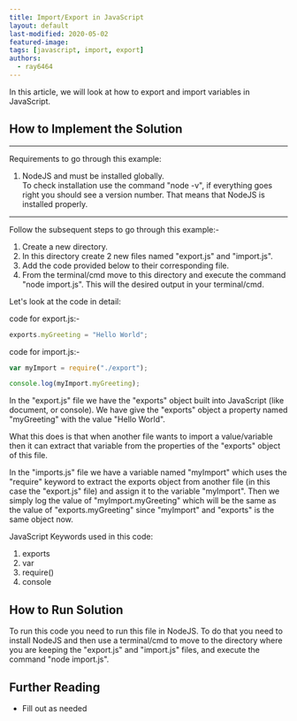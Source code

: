 ```yaml
---
title: Import/Export in JavaScript  
layout: default  
last-modified: 2020-05-02
featured-image:  
tags: [javascript, import, export]  
authors:  
  - ray6464
---
```


In this article, we will look at how to export and import variables in JavaScript.

## How to Implement the Solution
___
Requirements to go through this example:  
1. NodeJS and must be installed globally.  
To check installation use the command "node -v", if everything goes right you should see a version number. That means that NodeJS is installed properly.  
___
Follow the subsequent steps to go through this example:-  
1. Create a new directory.  
2. In this directory create 2 new files named "export.js" and "import.js".  
3. Add the code provided below to their corresponding file.  
4. From the terminal/cmd move to this directory and execute the command "node import.js". This will the desired output in your terminal/cmd.  

Let's look at the code in detail:  

code for export.js:-  

```javascript
exports.myGreeting = "Hello World";

```

code for import.js:-  

```javascript
var myImport = require("./export");

console.log(myImport.myGreeting);

```

In the "export.js" file we have the "exports" object built into JavaScript (like document, or console). We have give the "exports" object a property named "myGreeting" with the value "Hello World".

What this does is that when another file wants to import a value/variable then it can extract that variable from the properties of the "exports" object of this file.

In the "imports.js" file we have a variable named "myImport" which uses the "require" keyword to extract the exports object from another file (in this case the "export.js" file) and assign it to the variable "myImport". Then we simply log the value of "myImport.myGreeting" which will be the same as the value of "exports.myGreeting" since "myImport" and "exports" is the same object now.

JavaScript Keywords used in this code:  
1. exports  
2. var  
3. require()  
4. console  

## How to Run Solution

To run this code you need to run this file in NodeJS. To do that you need to install NodeJS and then use a terminal/cmd to move to the directory where you are keeping the "export.js" and "import.js" files, and execute the command "node import.js".

## Further Reading

- Fill out as needed
